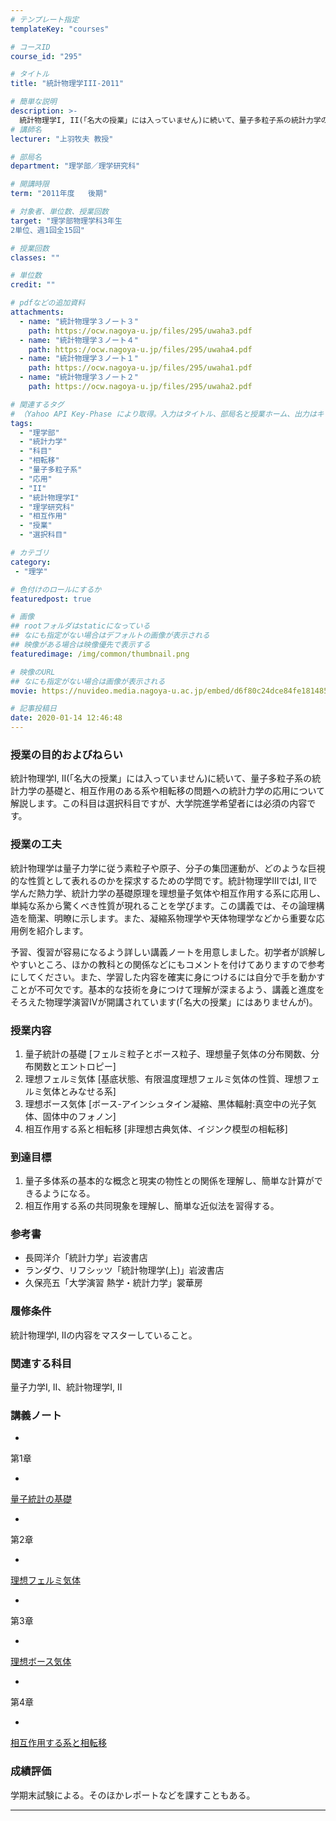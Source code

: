 ```yaml
---
# テンプレート指定
templateKey: "courses"

# コースID
course_id: "295"

# タイトル
title: "統計物理学III-2011"

# 簡単な説明
description: >-
  統計物理学I, II(「名大の授業」には入っていません)に続いて、量子多粒子系の統計力学の基礎と、相互作用のある系や相転移の問題への統計力学の応用について解説します。この科目は選択科目ですが、大学院進学希望者には必須の内容です。 ....
# 講師名
lecturer: "上羽牧夫 教授"

# 部局名
department: "理学部／理学研究科"

# 開講時限
term: "2011年度	後期"

# 対象者、単位数、授業回数
target: "理学部物理学科3年生
2単位、週1回全15回"

# 授業回数
classes: ""

# 単位数
credit: ""

# pdfなどの追加資料
attachments:
  - name: "統計物理学３ノート３" 
    path: https://ocw.nagoya-u.jp/files/295/uwaha3.pdf
  - name: "統計物理学３ノート４" 
    path: https://ocw.nagoya-u.jp/files/295/uwaha4.pdf
  - name: "統計物理学３ノート１" 
    path: https://ocw.nagoya-u.jp/files/295/uwaha1.pdf
  - name: "統計物理学３ノート２" 
    path: https://ocw.nagoya-u.jp/files/295/uwaha2.pdf

# 関連するタグ
# （Yahoo API Key-Phase により取得。入力はタイトル、部局名と授業ホーム、出力はキーフレーズ（tags））
tags:
  - "理学部"
  - "統計力学"
  - "科目"
  - "相転移"
  - "量子多粒子系"
  - "応用"
  - "II"
  - "統計物理学I"
  - "理学研究科"
  - "相互作用"
  - "授業"
  - "選択科目"

# カテゴリ
category:
 - "理学"

# 色付けのロールにするか
featuredpost: true

# 画像
## rootフォルダはstaticになっている
## なにも指定がない場合はデフォルトの画像が表示される
## 映像がある場合は映像優先で表示する
featuredimage: /img/common/thumbnail.png

# 映像のURL
## なにも指定がない場合は画像が表示される
movie: https://nuvideo.media.nagoya-u.ac.jp/embed/d6f80c24dce84fe181485b79f357067e0610a0a2

# 記事投稿日
date: 2020-01-14 12:46:48
---
```


### 授業の目的およびねらい

統計物理学I, II(「名大の授業」には入っていません)に続いて、量子多粒子系の統計力学の基礎と、相互作用のある系や相転移の問題への統計力学の応用について解説します。この科目は選択科目ですが、大学院進学希望者には必須の内容です。


### 授業の工夫

統計物理学は量子力学に従う素粒子や原子、分子の集団運動が、どのような巨視的な性質として表れるのかを探求するための学問です。統計物理学IIIではI, IIで学んだ熱力学、統計力学の基礎原理を理想量子気体や相互作用する系に応用し、単純な系から驚くべき性質が現れることを学びます。この講義では、その論理構造を簡潔、明瞭に示します。また、凝縮系物理学や天体物理学などから重要な応用例を紹介します。

予習、復習が容易になるよう詳しい講義ノートを用意しました。初学者が誤解しやすいところ、ほかの教科との関係などにもコメントを付けてありますので参考にしてください。また、学習した内容を確実に身につけるには自分で手を動かすことが不可欠です。基本的な技術を身につけて理解が深まるよう、講義と進度をそろえた物理学演習IVが開講されています(「名大の授業」にはありませんが)。





### 授業内容

1. 量子統計の基礎
[フェルミ粒子とボース粒子、理想量子気体の分布関数、分布関数とエントロピー]
2. 理想フェルミ気体
[基底状態、有限温度理想フェルミ気体の性質、理想フェルミ気体とみなせる系]
3. 理想ボース気体
[ボース-アインシュタイン凝縮、黒体輻射:真空中の光子気体、固体中のフォノン]
4. 相互作用する系と相転移
[非理想古典気体、イジンク模型の相転移]

### 到達目標

1. 量子多体系の基本的な概念と現実の物性との関係を理解し、簡単な計算ができるようになる。
2. 相互作用する系の共同現象を理解し、簡単な近似法を習得する。

### 参考書

* 長岡洋介「統計力学」岩波書店
* ランダウ、リフシッツ「統計物理学(上)」岩波書店
* 久保亮五「大学演習 熱学・統計力学」裳華房

### 履修条件

統計物理学I, IIの内容をマスターしていること。

### 関連する科目

量子力学I, II、統計物理学I, II





### 講義ノート


-
第1章


-
[量子統計の基礎](https://ocw.nagoya-u.jp/files/295/uwaha1.pdf) 

-
第2章


-
[理想フェルミ気体](https://ocw.nagoya-u.jp/files/295/uwaha2.pdf) 

-
第3章


-
[理想ボース気体](https://ocw.nagoya-u.jp/files/295/uwaha3.pdf) 

-
第4章


-
[相互作用する系と相転移](https://ocw.nagoya-u.jp/files/295/uwaha4.pdf) 






### 成績評価

学期末試験による。そのほかレポートなどを課すこともある。



-----
